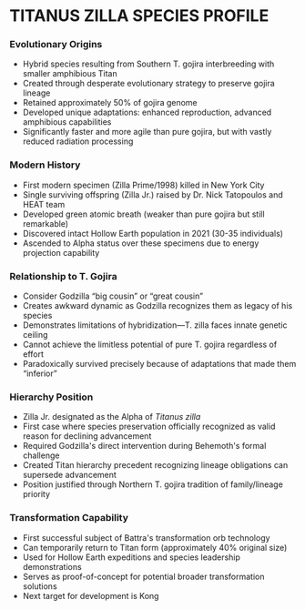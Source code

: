 # TITANUS ZILLA SPECIES PROFILE

### Evolutionary Origins

- Hybrid species resulting from Southern T. gojira interbreeding with smaller amphibious Titan
- Created through desperate evolutionary strategy to preserve gojira lineage
- Retained approximately 50% of gojira genome
- Developed unique adaptations: enhanced reproduction, advanced amphibious capabilities
- Significantly faster and more agile than pure gojira, but with vastly reduced radiation processing

### Modern History

- First modern specimen (Zilla Prime/1998) killed in New York City
- Single surviving offspring (Zilla Jr.) raised by Dr. Nick Tatopoulos and HEAT team
- Developed green atomic breath (weaker than pure gojira but still remarkable)
- Discovered intact Hollow Earth population in 2021 (30-35 individuals)
- Ascended to Alpha status over these specimens due to energy projection capability

### Relationship to T. Gojira

- Consider Godzilla “big cousin” or “great cousin”
- Creates awkward dynamic as Godzilla recognizes them as legacy of his species
- Demonstrates limitations of hybridization—T. zilla faces innate genetic ceiling
- Cannot achieve the limitless potential of pure T. gojira regardless of effort
- Paradoxically survived precisely because of adaptations that made them “inferior”

### Hierarchy Position

- Zilla Jr. designated as the Alpha of *Titanus zilla*
- First case where species preservation officially recognized as valid reason for declining advancement
- Required Godzilla's direct intervention during Behemoth's formal challenge
- Created Titan hierarchy precedent recognizing lineage obligations can supersede advancement
- Position justified through Northern T. gojira tradition of family/lineage priority

### Transformation Capability

- First successful subject of Battra's transformation orb technology
- Can temporarily return to Titan form (approximately 40% original size)
- Used for Hollow Earth expeditions and species leadership demonstrations
- Serves as proof-of-concept for potential broader transformation solutions
- Next target for development is Kong